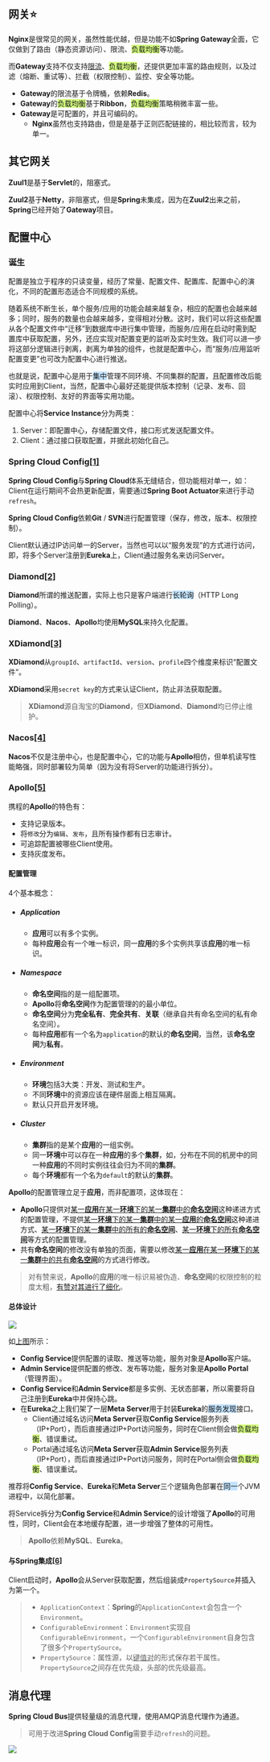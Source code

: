 ## 网关⭐

**Nginx**是很常见的网关，虽然性能优越，但是功能不如**Spring Gateway**全面，它仅做到了路由（静态资源访问）、限流、<span style=background:#d4fe7f>负载均衡</span>等功能。

而**Gateway**支持不仅支持[限流](http://www.ityouknow.com/springcloud/2019/01/26/spring-cloud-gateway-limit.html#限速路由器)、<span style=background:#d4fe7f>负载均衡</span>，还提供更加丰富的路由规则，以及过滤（熔断、重试等）、拦截（权限控制）、监控、安全等功能。

- **Gateway**的限流基于令牌桶，依赖**Redis**。
- **Gateway**的<span style=background:#d4fe7f>负载均衡</span>基于**Ribbon**，<span style=background:#d4fe7f>负载均衡</span>策略稍微丰富一些。
- **Gateway**是可配置的，并且可编码的。
  - **Nginx**虽然也支持路由，但是是基于正则匹配链接的，相比较而言，较为单一。



## 其它网关

**Zuul1**是基于**Servlet**的，阻塞式。

**Zuul2**基于**Netty**，非阻塞式，但是**Spring**未集成，因为在**Zuul2**出来之前，**Spring**已经开始了**Gateway**项目。



## 配置中心

### 诞生

配置是独立于程序的只读变量，经历了常量、配置文件、配置库、配置中心的演化，不同的配置形态适合不同规模的系统。

随着系统不断生长，单个服务/应用的功能会越来越复杂，相应的配置也会越来越多；同时，服务的数量也会越来越多，变得相对分散。这时，我们可以将这些配置从各个配置文件中“迁移”到数据库中进行集中管理，而服务/应用在启动时需到配置库中获取配置，另外，还应实现对配置变更的监听及实时生效。我们可以进一步将这部分逻辑进行剥离，剥离为单独的组件，也就是配置中心，而“服务/应用监听配置变更”也可改为配置中心进行推送。

也就是说，配置中心是用于<span style=background:#c2e2ff>集中</span>管理不同环境、不同集群的配置，且配置修改后能实时应用到Client，当然，配置中心最好还能提供版本控制（记录、发布、回滚）、权限控制、友好的界面等实用功能。

配置中心将**Service Instance**分为两类：

1. Server：即配置中心，存储配置文件，接口形式发送配置文件。
2. Client：通过接口获取配置，并据此初始化自己。

### Spring Cloud Config[[1]](http://www.ityouknow.com/springcloud/2017/05/22/springcloud-config-git.html)

**Spring Cloud Config**与**Spring Cloud**体系无缝结合，但功能相对单一，如：Client在运行期间不会热更新配置，需要通过**Spring Boot Actuator**来进行手动`refresh`。

**Spring Cloud Config**依赖**Git** / **SVN**进行配置管理（保存，修改，版本、权限控制）。

Client默认通过IP访问单一的Server，当然也可以以“服务发现”的方式进行访问，即，将多个Server注册到**Eureka**上，Client通过服务名来访问Server。

### Diamond[[2]](https://blog.hufeifei.cn/2020/04/Alibaba/Diamond/)

**Diamond**所谓的推送配置，实际上也只是客户端进行<span style=background:#c2e2ff>长轮询</span>（HTTP Long Polling）。

**Diamond**、**Nacos**、**Apollo**均使用**MySQL**来持久化配置。

### XDiamond[[3]](https://github.com/hengyunabc/xdiamond/)

**XDiamond**从`groupId`、`artifactId`、`version`、`profile`四个维度来标识“配置文件”。

**XDiamond**采用`secret key`的方式来认证Client，防止非法获取配置。

> **XDiamond**源自淘宝的**Diamond**，但**XDiamond**、**Diamond**均已停止维护。

### Nacos[[4]](https://developer.51cto.com/art/202102/645471.htm)

**Nacos**不仅是注册中心，也是配置中心，它的功能与**Apollo**相仿，但单机读写性能略强，同时部署较为简单（因为没有将Server的功能进行拆分）。

### Apollo[[5]](https://www.apolloconfig.com/#/zh/README)

携程的**Apollo**的特色有：

- 支持记录版本。
- 将`修改`分为`编辑`、`发布`，且所有操作都有日志审计。
- 可追踪配置被哪些Client使用。
- 支持灰度发布。

#### 配置管理

4个基本概念：

- ##### Application

  - **应用**可以有多个实例。
  - 每种**应用**会有一个唯一标识，同一**应用**的多个实例共享该**应用**的唯一标识。

- ##### Namespace

  - **命名空间**指的是一组配置项。
  - **Apollo**将**命名空间**作为配置管理的的最小单位。
  - **命名空间**分为**完全私有**、**完全共有**、**关联**（继承自共有命名空间的私有命名空间）。
  - 每种**应用**都有一个名为`application`的默认的**命名空间**，当然，该**命名空间**为**私有**。

- ##### Environment

  - **环境**包括3大类：开发、测试和生产。
  - 不同**环境**中的资源应该在硬件层面上相互隔离。
  - 默认只开启开发环境。

- ##### Cluster

  - **集群**指的是某个**应用**的一组实例。
  - 同一**环境**中可以存在一种**应用**的多个**集群**，如，分布在不同的机房中的同一种**应用**的不同时实例往往会归为不同的**集群**。
  - 每个**环境**都有一个名为`default`的默认的**集群**。

**Apollo**的配置管理立足于**应用**，而非配置项，这体现在：

- **Apollo**只提供对<u>某一**应用**在某一**环境**下的某一**集群**中的**命名空间**</u>这种递进方式的配置管理，不提供<u>某一**环境**下的某一**集群**中的某一**应用**的**命名空间**</u>这种递进方式、<u>某一**环境**下的某一**集群**中的所有的**命名空间**</u>、<u>某一**环境**下的所有**命名空间**</u>等方式的配置管理。
- 共有**命名空间**的修改没有单独的页面，需要以修改<u>某一**应用**在某一**环境**下的某一**集群**中的共有**命名空间**</u>的方式进行修改。

> 对有赞来说，**Apollo**的**应用**的唯一标识易被伪造、**命名空间**的权限控制的粒度太粗，[有赞对其进行了细化](https://mp.weixin.qq.com/s/Ge14UeY9Gm2Hrk--E47eJQ)。

#### 总体设计

![](../images/6/apollo-overall-architecture.png)

如[上图](https://www.apolloconfig.com/#/zh/design/apollo-introduction?id=_45-总体设计)所示：

- **Config Service**提供配置的读取、推送等功能，服务对象是**Apollo**客户端。
- **Admin Service**提供配置的修改、发布等功能，服务对象是**Apollo Portal**（管理界面）。
- **Config Service**和**Admin Service**都是多实例、无状态部署，所以需要将自己注册到**Eureka**中并保持心跳。
- 在**Eureka**之上我们架了一层**Meta Server**用于封装**Eureka**的<span style=background:#c2e2ff>服务发现</span>接口。
  - Client通过域名访问**Meta Server**获取**Config Service**服务列表（IP+Port），而后直接通过IP+Port访问服务，同时在Client侧会做<span style=background:#d4fe7f>负载均衡</span>、错误重试。
  - Portal通过域名访问**Meta Server**获取**Admin Service**服务列表（IP+Port），而后直接通过IP+Port访问服务，同时在Portal侧会做<span style=background:#d4fe7f>负载均衡</span>、错误重试。

推荐将**Config Service**、**Eureka**和**Meta Server**三个逻辑角色部署在<span style=background:#c2e2ff>同一</span>个JVM进程中，以简化部署。

将Service拆分为**Config Service**和**Admin Service**的设计增强了**Apollo**的可用性，同时，Client会在本地缓存配置，进一步增强了整体的可用性。

> **Apollo**依赖**MySQL**、**Eureka**。

#### 与Spring集成[[6]](https://www.apolloconfig.com/#/zh/design/apollo-design?id=_31-和spring集成的原理)

Client启动时，**Apollo**会从Server获取配置，然后组装成`PropertySource`并插入为第一个。

> - `ApplicationContext`：**Spring**的`ApplicationContext`会包含一个`Environment`。
> - `ConfigurableEnvironment`：`Environment`实现自`ConfigurableEnvironment`，一个`ConfigurableEnvironment`自身包含了很多个`PropertySource`。
> - `PropertySource`：属性源，以<u>键值对</u>的形式保存若干属性。`PropertySource`之间存在优先级，头部的优先级最高。



## 消息代理

**Spring Cloud Bus**提供轻量级的消息代理，使用AMQP消息代理作为通道。

> 可用于改进**Spring Cloud Config**需要手动`refresh`的问题。

![](../images/6/bus-processing.jpg)
